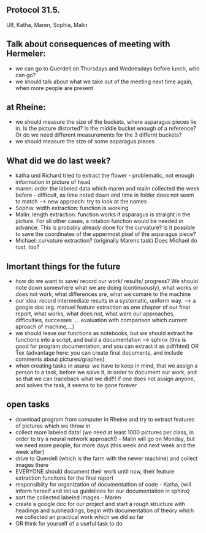 ## Protocol 31.5.

Ulf, Katha, Maren, Sophia, Malin 

## Talk about consequences of meeting with Hermeler: 
- we can go to Querdell on Thursdays and Wednesdays before lunch, who can go?
- we should talk about what we take out of the meeting next time again, when more people are present

## at Rheine:
- we should measure the size of the buckets, where asparagus pieces lie in. Is the picture distorted? Is the middle bucket enough of a reference? Or do we need different measurements 
for the 3 differnt buckets? 
- we should measure the size of some asparagus pieces

## What did we do last week?
- katha und Richard tried to extract the flower - problematic, not enough information in picture of head
- maren: order the labeled data which maren and malin collected the week before - difficult, as time noted down and time in folder does not seem to match 
--> new approach: try to look at the names 
- Sophia: width extraction: function is working
- Malin: length extraction: function works if asparagus is straight in the picture. For all other cases, a rotation function would be needed in advance. 
This is probably already done for the curvature? Is it possible to save the coordinates of the uppermost pixel of the asparagus piece? 
- Michael: curvature extraction? (originally Marens task) Does Michael do rust, too? 

## Imortant things for the future
- how do we want to save/ record our work/ results/ progress? We should note down somewhere what we are doing (continuously), what works or does not work, 
what differences are, what we comare to the machine
- our idea: record intermediate results in a systematic, uniform way. 
--> a google doc (eg. manuel feature extraction as one chapter of our final report, what works, what does not, what were our approaches, difficulties, successes .... evaluation with comparison which current aproach of machine,...)
- we should leave our functions as notebooks, but we should extract he functions into a script, and build a documentation 
--> sphinx (this is good for program documentation, and you can extract it as pdf/html) OR Tex (advantage here: you can create final documents, and include comments about pictures/graphes)
- when creating tasks in asana: we have to keep in mind, that we assign a person to a task, before we solve it, in order to document our work, and so that we can traceback what we did!!! 
if one does not assign anyone, and solves the task, it seems to be gone forever

## open tasks
- download program from computer in Rheine and try to extract features of pictures which we throw in
- collect more labeled data! (we need at least 1000 pictures per class, in order to try a neural network approach!) - Malin will go on Monday, but we need more people, for more days (this week and next week and the week after) 
- drive to Querdell (which is the farm with the newer machine) and collect images there
- EVERYONE should document their work until now, their feature extraction funcitons for the final report
- responsibiity for organization of documentaition of code  - Katha, (will inform herself and tell us guidelines for our documentation in sphinx) 
- sort the collected labeled images  - Maren
- create a google doc for our project and start a rough structure with headings and subheadings, begin with documentation of theory which we collected an practical work which we did so far
- OR think for yourself of a useful task to do 
